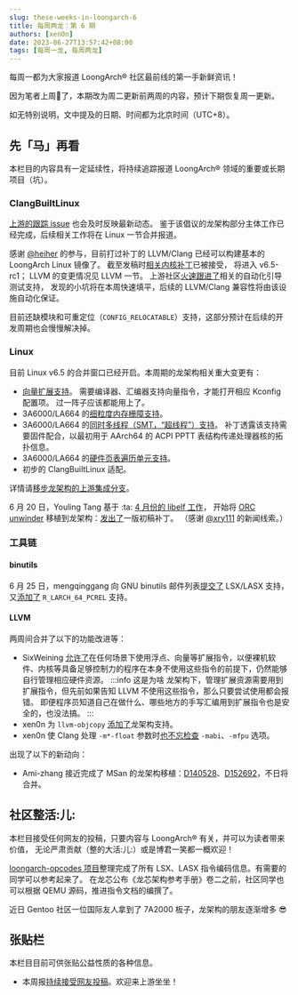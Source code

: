 ```yaml
---
slug: these-weeks-in-loongarch-6
title: 每周两龙：第 6 期
authors: [xen0n]
date: 2023-06-27T13:57:42+08:00
tags: [每周一龙, 每周两龙]
---
```


每周一都为大家报道 LoongArch&reg; 社区最前线的第一手新鲜资讯！

<!-- truncate -->

因为笔者上周:sheep:了，本期改为周二更新前两周的内容，预计下期恢复周一更新。

如无特别说明，文中提及的日期、时间都为北京时间（UTC+8）。

## 先「马」再看

本栏目的内容具有一定延续性，将持续追踪报道 LoongArch&reg; 领域的重要或长期项目（坑）。

### ClangBuiltLinux

[上游的跟踪 issue](https://github.com/ClangBuiltLinux/linux/issues/1787)
也会及时反映最新动态。
鉴于该倡议的龙架构部分主体工作已经完成，后续相关工作将在 Linux 一节合并报道。

感谢 [@heiher](https://github.com/heiher) 的参与，目前打过补丁的 LLVM/Clang
已经可以构建基本的 LoongArch Linux 镜像了。
截至发稿时[相关内核补丁](https://lore.kernel.org/loongarch/20230625095644.3156349-1-kernel@xen0n.name/)已被接受，
将进入 v6.5-rc1；
LLVM 的变更情况见 LLVM 一节。
上游社区[火速跟进了](https://github.com/ClangBuiltLinux/boot-utils/issues/108)相关的自动化引导测试支持，
发现的小坑将在本周快速填平，后续的 LLVM/Clang 兼容性将由该设施自动化保证。

目前还缺模块和可重定位（`CONFIG_RELOCATABLE`）支持，这部分预计在后续的开发周期也会慢慢解决掉。

### Linux

目前 Linux v6.5 的合并窗口已经开启。本周期的龙架构相关重大变更有：

* [向量扩展支持](https://lore.kernel.org/loongarch/20230613151918.2039498-1-chenhuacai@loongson.cn/)。
  需要编译器、汇编器支持向量指令，才能打开相应 Kconfig 配置项。
  过一阵子应该都能用上了。
* 3A6000/LA664 的[细粒度内存栅障支持](https://lore.kernel.org/loongarch/20230516124536.535343-1-chenhuacai@loongson.cn/)。
* 3A6000/LA664 的[同时多线程（SMT，“超线程”）支持](https://lore.kernel.org/loongarch/20230614093755.88881-1-wangliupu@loongson.cn/)。
  补丁透露该支持需要固件配合，以最初用于 AArch64 的 ACPI PPTT 表结构传递处理器核的拓扑信息。
* 3A6000/LA664 的[硬件页表遍历单元支持](https://lore.kernel.org/loongarch/20230516124610.535360-1-chenhuacai@loongson.cn/)。
* 初步的 ClangBuiltLinux 适配。

详情请[移步龙架构的上游集成分支](https://git.kernel.org/chenhuacai/linux-loongson/l/loongarch-next)。

6 月 20 日，Youling Tang 基于 :ta: [4 月份的 libelf 工作](https://sourceware.org/pipermail/elfutils-devel/2023q2/006107.html)，
开始将 [ORC unwinder](https://www.kernel.org/doc/html/latest/arch/x86/orc-unwinder.html)
移植到龙架构：[发出了](https://lore.kernel.org/loongarch/1687247209-31676-1-git-send-email-tangyouling@loongson.cn/)一版初稿补丁。
（感谢 [@xry111](https://github.com/xry111) 的新闻线索。）

### 工具链

#### binutils

6 月 25 日，mengqinggang 向 GNU binutils 邮件列表[提交了](https://sourceware.org/pipermail/binutils/2023-June/127990.html) LSX/LASX 支持，
又[添加了](https://sourceware.org/pipermail/binutils/2023-June/127993.html) `R_LARCH_64_PCREL` 支持。

#### LLVM

两周间合并了以下的功能改进等：

* SixWeining [允许了](https://reviews.llvm.org/D150196)在任何场景下使用浮点、向量等扩展指令，以便裸机软件、内核等具备足够控制力的程序在本身不使用这些指令的前提下，仍然能够自行管理相应硬件资源。
  :::info 这是为啥
  龙架构下，管理扩展资源需要用到扩展指令，但先前如果告知 LLVM 不使用这些指令，那么只要尝试使用都会报错。
  即便程序员知道自己在做什么、哪些地方的手写汇编用到扩展指令也是安全的，也没法搞。
  :::
* xen0n 为 `llvm-objcopy` [添加了](https://reviews.llvm.org/D153609)龙架构支持。
* xen0n 使 Clang 处理 `-m*-float` 参数时[也不忘检查](https://reviews.llvm.org/D153707) `-mabi`、`-mfpu` 选项。

出现了以下的新动向：

* Ami-zhang 接近完成了 MSan 的龙架构移植：[D140528](https://reviews.llvm.org/D140528)、[D152692](https://reviews.llvm.org/D152692)，不日将合并。

## 社区整活:儿:

本栏目接受任何网友的投稿，只要内容与 LoongArch&reg; 有关，并可以为读者带来价值，
无论严肃贡献（整的大活:儿:）或是博君一笑都一概欢迎！

[loongarch-opcodes 项目](https://github.com/loongson-community/loongarch-opcodes)整理完成了所有
LSX、LASX 指令编码信息。有需要的同学可以参考起来了。
在龙芯公布《龙芯架构参考手册》卷二之前，社区同学也可以根据 QEMU 源码，推进指令文档的编撰了。

近日 Gentoo 社区一位国际友人拿到了 7A2000 板子，龙架构的朋友逐渐增多 :sunglasses:

## 张贴栏

本栏目目前可供张贴公益性质的各种信息。

* 本周报[持续接受网友投稿][call-for-submissions]。欢迎来上游坐坐！

[lauosc-debian]: https://bbs.loongarch.org/d/167-lauosc-debian-12-ports
[call-for-submissions]: https://github.com/loongson-community/areweloongyet/issues/16
